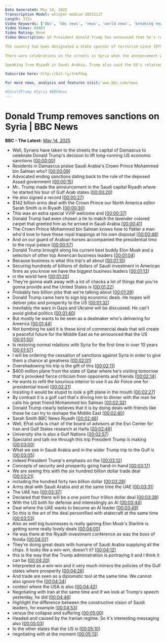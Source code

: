```yaml
---
Date Generated: May 14, 2025
Transcription Model: whisper medium 20231117
Length: 315s
Video Keywords: ['bbc', 'bbc news', 'news', 'world news', 'breaking news', 'us news', 'world', 'america', 'usa', 'usa news', 'india news']
Video Views: 89463
Video Rating: None
Video Description: US President Donald Trump has announced that he's removing sanctions from Syria, in order to give the country "a chance at greatness".
 
The country had been designated a state sponsor of terrorism since 1979 and following the start of the Syrian civil war in 2011, the US government ramped up sanctions.
 
There were celebrations on the streets in Syria when the announcement was made.
 
Speaking from Riyadh in Saudi Arabia, Trump also said the US's relationship with Saudi was "more powerful than ever before" following the signing of a $142bn arms deal.

Subscribe here: http://bit.ly/1rbfUog

For more news, analysis and features visit: www.bbc.com/news 

#DonaldTrump #Syria #BBCNews
---
```


# Donald Trump removes sanctions on Syria | BBC News
**BBC - The Latest:** [May 14, 2025](https://www.youtube.com/watch?v=o_L18wfKmRk)
*  Well, Syrians have taken to the streets the capital of Damascus to celebrate Donald Trump's decision to lift long-running US economic sanctions [[00:00:00](https://www.youtube.com/watch?v=o_L18wfKmRk&t=0.0s)]
*  Residents in Damascus praise Saudi Arabia's Crown Prince Mohammed bin Salman who? [[00:00:09](https://www.youtube.com/watch?v=o_L18wfKmRk&t=9.4s)]
*  Advocated ending sanctions dating back to the rule of the deposed Assad government [[00:00:15](https://www.youtube.com/watch?v=o_L18wfKmRk&t=15.120000000000001s)]
*  Mr.. Trump made the announcement in the Saudi capital Riyadh where he started his tour of Gulf Arab states [[00:00:20](https://www.youtube.com/watch?v=o_L18wfKmRk&t=20.72s)]
*  He also signed a record [[00:00:27](https://www.youtube.com/watch?v=o_L18wfKmRk&t=27.72s)]
*  $142 billion arms deal with the Crown Prince our North America editor Sarah Smith is in Riyadh [[00:00:30](https://www.youtube.com/watch?v=o_L18wfKmRk&t=30.240000000000002s)]
*  This was an extra special VVIP welcome and [[00:00:37](https://www.youtube.com/watch?v=o_L18wfKmRk&t=37.76s)]
*  Donald Trump had even chosen a tie to match the lavender colored carpet that greeted him as he arrived in Saudi Arabia [[00:00:41](https://www.youtube.com/watch?v=o_L18wfKmRk&t=41.84s)]
*  The Crown Prince Mohammed bin Salman knows how to flatter a man who'd love to have these royal trappings at his own disposal [[00:00:48](https://www.youtube.com/watch?v=o_L18wfKmRk&t=48.760000000000005s)]
*  And on our guard of Arabian horses accompanied the presidential limo to the royal palace [[00:00:57](https://www.youtube.com/watch?v=o_L18wfKmRk&t=57.32s)]
*  Donald Trump brought along his current best buddy Elon Musk and a selection of other top American business leaders [[00:01:04](https://www.youtube.com/watch?v=o_L18wfKmRk&t=64.92s)]
*  Because business is what this trip's all about [[00:01:10](https://www.youtube.com/watch?v=o_L18wfKmRk&t=70.84s)]
*  Securing hundreds of billions of dollars of Saudi investment in American firms as you know we have the biggest business leaders [[00:01:13](https://www.youtube.com/watch?v=o_L18wfKmRk&t=73.72s)]
*  in the world here [[00:01:20](https://www.youtube.com/watch?v=o_L18wfKmRk&t=80.92s)]
*  They're gonna walk away with a lot of checks a lot of things that you're gonna provide and the United States is [[00:01:22](https://www.youtube.com/watch?v=o_L18wfKmRk&t=82.80000000000001s)]
*  Probably two billion jobs that we're talking about [[00:01:29](https://www.youtube.com/watch?v=o_L18wfKmRk&t=89.52000000000001s)]
*  Donald Trump came here to sign big economic deals. He hopes will deliver jobs and prosperity to the US [[00:01:32](https://www.youtube.com/watch?v=o_L18wfKmRk&t=92.44000000000001s)]
*  Inevitably the wars in Gaza and Ukraine will be discussed. He can't avoid global politics [[00:01:40](https://www.youtube.com/watch?v=o_L18wfKmRk&t=100.08000000000001s)]
*  But mostly he wants to be seen as a dealmaker who's delivering for America [[00:01:44](https://www.youtube.com/watch?v=o_L18wfKmRk&t=104.96000000000001s)]
*  Not bombing he said it is these kind of commercial deals that will create a peaceful future for the Middle East as he announced that the US [[00:01:50](https://www.youtube.com/watch?v=o_L18wfKmRk&t=110.28s)]
*  Is restoring normal relations with Syria for the first time in over 10 years [[00:01:57](https://www.youtube.com/watch?v=o_L18wfKmRk&t=117.6s)]
*  I will be ordering the cessation of sanctions against Syria in order to give them a chance at greatness [[00:02:01](https://www.youtube.com/watch?v=o_L18wfKmRk&t=121.28s)]
*  Overshadowing his trip is the gift of this [[00:02:11](https://www.youtube.com/watch?v=o_L18wfKmRk&t=131.72s)]
*  $400 million plane from the state of Qatar where he's visiting tomorrow that's provoked fierce criticism from opponents and friends [[00:02:14](https://www.youtube.com/watch?v=o_L18wfKmRk&t=134.12s)]
*  He wants to refit the luxurious interior to use it as Air Force one for presidential travel [[00:02:21](https://www.youtube.com/watch?v=o_L18wfKmRk&t=141.88s)]
*  Insisting it would be stupid to look a gift plane in the mouth [[00:02:27](https://www.youtube.com/watch?v=o_L18wfKmRk&t=147.66s)]
*  By contrast it is a golf cart that's driving him to dinner with the man he calls his great friend Mohammed bin Salman [[00:02:32](https://www.youtube.com/watch?v=o_L18wfKmRk&t=152.73999999999998s)]
*  Donald Trump clearly believes that it is by doing deals with friends like these he can try to reshape the Middle East [[00:02:40](https://www.youtube.com/watch?v=o_L18wfKmRk&t=160.34s)]
*  Sarah Smith BBC News Riyadh [[00:02:46](https://www.youtube.com/watch?v=o_L18wfKmRk&t=166.38s)]
*  Well, Efrat sofa is chair of the board of advisors at the Esri Center for Iran and Gulf States research at Haifa [[00:02:49](https://www.youtube.com/watch?v=o_L18wfKmRk&t=169.34s)]
*  University she is also a Gulf Nations [[00:02:57](https://www.youtube.com/watch?v=o_L18wfKmRk&t=177.02s)]
*  Specialist and talk me through this trip President Trump is making [[00:03:00](https://www.youtube.com/watch?v=o_L18wfKmRk&t=180.62s)]
*  What we see in Saudi Arabia and in the wider Trump trip to the Gulf is [[00:03:05](https://www.youtube.com/watch?v=o_L18wfKmRk&t=185.66s)]
*  indeed President Trump's emphasis on the [[00:03:12](https://www.youtube.com/watch?v=o_L18wfKmRk&t=192.98s)]
*  Concepts of security and prosperity going hand-in-hand [[00:03:17](https://www.youtube.com/watch?v=o_L18wfKmRk&t=197.78s)]
*  We are seeing this with the six hundred billion dollar trade deal [[00:03:21](https://www.youtube.com/watch?v=o_L18wfKmRk&t=201.9s)]
*  including the hundred forty two billion dollar [[00:03:28](https://www.youtube.com/watch?v=o_L18wfKmRk&t=208.02s)]
*  Arms deal with Saudi Arabia and at the same time the UAE [[00:03:31](https://www.youtube.com/watch?v=o_L18wfKmRk&t=211.18s)]
*  The UAE has [[00:03:37](https://www.youtube.com/watch?v=o_L18wfKmRk&t=217.58s)]
*  Declared that there will be a one point four trillion dollar deal [[00:03:39](https://www.youtube.com/watch?v=o_L18wfKmRk&t=219.78s)]
*  With the US both for defense and interestingly an AI [[00:03:44](https://www.youtube.com/watch?v=o_L18wfKmRk&t=224.34s)]
*  Deal where the UAE wants to become an AI leader [[00:03:49](https://www.youtube.com/watch?v=o_L18wfKmRk&t=229.42000000000002s)]
*  So this is the art of the deal personified with statecraft at the same time [[00:03:53](https://www.youtube.com/watch?v=o_L18wfKmRk&t=233.34s)]
*  Also as well big businesses is really gaining Elon Musk's Starlink is getting some really lovely deals [[00:04:00](https://www.youtube.com/watch?v=o_L18wfKmRk&t=240.86s)]
*  He was there at the Riyadh investment conference as was the boss of Nvidia [[00:04:07](https://www.youtube.com/watch?v=o_L18wfKmRk&t=247.14000000000001s)]
*  They're doing great deals with humane of Saudi Arabia supplying all the chips. It looks like a win-win, doesn't it? [[00:04:12](https://www.youtube.com/watch?v=o_L18wfKmRk&t=252.02s)]
*  this is the way that the Trump administration is portraying it and I think it can be [[00:04:20](https://www.youtube.com/watch?v=o_L18wfKmRk&t=260.22s)]
*  Interpreted as a win-win and it very much mirrors the policies of the Gulf states where prosperity [[00:04:26](https://www.youtube.com/watch?v=o_L18wfKmRk&t=266.74s)]
*  And trade are seen as a diplomatic tool at the same time. We cannot also ignore the [[00:04:34](https://www.youtube.com/watch?v=o_L18wfKmRk&t=274.34s)]
*  context where the USA is also [[00:04:42](https://www.youtube.com/watch?v=o_L18wfKmRk&t=282.26s)]
*  Negotiating with Iran at the same time and if we look at Trump's speech yesterday, he did [[00:04:46](https://www.youtube.com/watch?v=o_L18wfKmRk&t=286.38s)]
*  Highlight the difference between the constructive vision of Saudi leaders, for example [[00:04:53](https://www.youtube.com/watch?v=o_L18wfKmRk&t=293.06s)]
*  versus the collapse and suffering [[00:05:00](https://www.youtube.com/watch?v=o_L18wfKmRk&t=300.06s)]
*  Headed and caused by the Iranian regime. So it's interesting messaging also [[00:05:03](https://www.youtube.com/watch?v=o_L18wfKmRk&t=303.78s)]
*  to the other states that the US is [[00:05:10](https://www.youtube.com/watch?v=o_L18wfKmRk&t=310.02s)]
*  negotiating with at the moment [[00:05:13](https://www.youtube.com/watch?v=o_L18wfKmRk&t=313.85999999999996s)]
